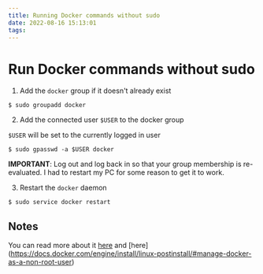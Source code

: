 ```yaml
---
title: Running Docker commands without sudo
date: 2022-08-16 15:13:01
tags:
---
```


# Run Docker commands without sudo

1. Add the `docker` group if it doesn't already exist

```console
$ sudo groupadd docker
```

2. Add the connected user `$USER` to the docker group

`$USER` will be set to the currently logged in user

```console
$ sudo gpasswd -a $USER docker
```

**IMPORTANT**: Log out and log back in so that your group membership is re-evaluated. I had to restart my PC for some reason to get it to work.

3. Restart the `docker` daemon

```console
$ sudo service docker restart
```

## Notes

You can read more about it [here](https://askubuntu.com/questions/477551/how-can-i-use-docker-without-sudo) and [here] (https://docs.docker.com/engine/install/linux-postinstall/#manage-docker-as-a-non-root-user)
